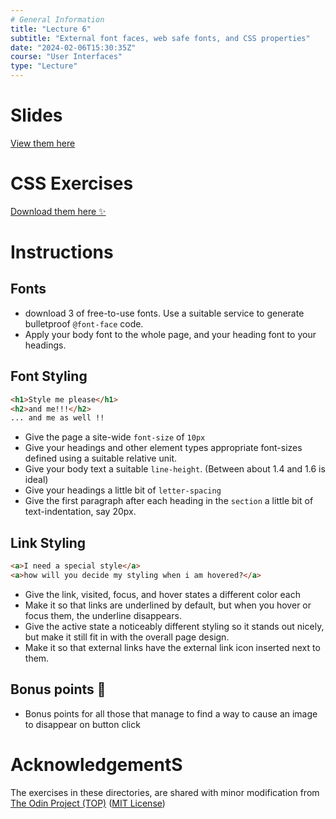 ```yaml
---
# General Information
title: "Lecture 6"
subtitle: "External font faces, web safe fonts, and CSS properties"
date: "2024-02-06T15:30:35Z"
course: "User Interfaces"
type: "Lecture"
---
```


# Slides

[View them here](/assets/notes/2024-user-interfaces/slides/06.pdf)

# CSS Exercises

[Download them here ✨](/assets/notes/2024-user-interfaces/exercises/week04-styling-text-exercises.zip)

# Instructions

## Fonts

- download 3 of free-to-use fonts. Use a suitable service to generate bulletproof `@font-face` code.
- Apply your body font to the whole page, and your heading font to your headings.

## Font Styling

```html
<h1>Style me please</h1>
<h2>and me!!!</h2>
... and me as well !!
```

- Give the page a site-wide `font-size` of `10px`
- Give your headings and other element types appropriate font-sizes defined using a suitable relative unit.
- Give your body text a suitable `line-height`. (Between about 1.4 and 1.6 is ideal)
- Give your headings a little bit of `letter-spacing`
- Give the first paragraph after each heading in the `section` a little bit of text-indentation, say 20px.

## Link Styling

```html
<a>I need a special style</a>
<a>how will you decide my styling when i am hovered?</a>
```

- Give the link, visited, focus, and hover states a different color each
- Make it so that links are underlined by default, but when you hover or focus them, the underline disappears.
- Give the active state a noticeably different styling so it stands out nicely, but make it still fit in with the overall page design.
- Make it so that external links have the external link icon inserted next to them.

## Bonus points 👀

- Bonus points for all those that manage to find a way to cause an image to disappear on button click

# AcknowledgementS

The exercises in these directories, are shared with minor modification from [The Odin Project (TOP)](https://github.com/TheOdinProject/css-exercises) ([MIT License](https://github.com/TheOdinProject/css-exercises/blob/main/LICENSE))
